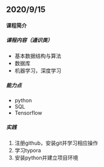 ## 2020/9/15

#### 课程简介

##### 课程内容（通识类）

- 基本数据结构与算法
- 数据库
- 机器学习，深度学习

##### 能力点

- python
- SQL
- Tensorflow

##### 实践

1. 注册github，安装git并学习相应操作
2. 学习typora
3. 安装python并建立项目环境